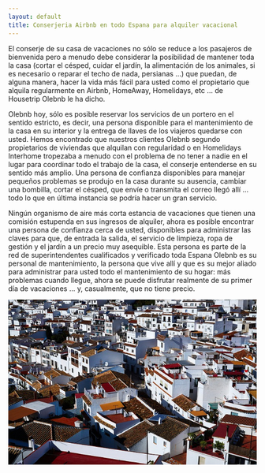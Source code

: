 ```yaml
---
layout: default
title: Conserjeria Airbnb en todo Espana para alquiler vacacional
---
```


El conserje de su casa de vacaciones no sólo se reduce a los pasajeros de bienvenida pero a menudo debe considerar la posibilidad de mantener toda la casa (cortar el césped, cuidar el jardín, la alimentación de los animales, si es necesario o reparar el techo de nada, persianas ...) que puedan, de alguna manera, hacer la vida más fácil para usted como el propietario que alquila regularmente en Airbnb, HomeAway, Homelidays, etc ... de Housetrip Olebnb le ha dicho.


Olebnb hoy, sólo es posible reservar los servicios de un portero en el sentido estricto, es decir, una persona disponible para el mantenimiento de la casa en su interior y la entrega de llaves de los viajeros quedarse con usted. Hemos encontrado que nuestros clientes Olebnb segundo propietarios de viviendas que alquilan con regularidad o en Homelidays Interhome tropezaba a menudo con el problema de no tener a nadie en el lugar para coordinar todo el trabajo de la casa, el conserje entenderse en su sentido más amplio. Una persona de confianza disponibles para manejar pequeños problemas se produjo en la casa durante su ausencia, cambiar una bombilla, cortar el césped, que envíe o transmita el correo llegó allí ... todo lo que en última instancia se podría hacer un gran servicio.

Ningún organismo de aire más corta estancia de vacaciones que tienen una comisión estupenda en sus ingresos de alquiler, ahora es posible encontrar una persona de confianza cerca de usted, disponibles para administrar las claves para que, de entrada la salida, el servicio de limpieza, ropa de gestión y el jardín a un precio muy asequible. Esta persona es parte de la red de superintendentes cualificados y verificado toda Espana Olebnb es su personal de mantenimiento, la persona que vive allí y que es su mejor aliado para administrar para usted todo el mantenimiento de su hogar: más problemas cuando llegue, ahora se puede disfrutar realmente de su primer día de vacaciones ... y, casualmente, que no tiene precio.







![](/img/4.jpg)